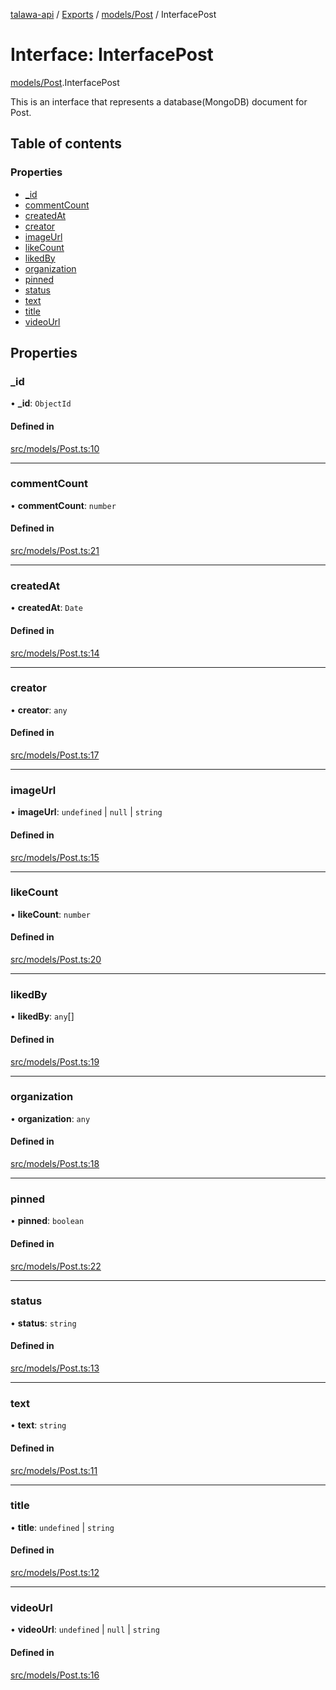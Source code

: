 [talawa-api](../README.md) / [Exports](../modules.md) / [models/Post](../modules/models_Post.md) / InterfacePost

# Interface: InterfacePost

[models/Post](../modules/models_Post.md).InterfacePost

This is an interface that represents a database(MongoDB) document for Post.

## Table of contents

### Properties

- [\_id](models_Post.InterfacePost.md#_id)
- [commentCount](models_Post.InterfacePost.md#commentcount)
- [createdAt](models_Post.InterfacePost.md#createdat)
- [creator](models_Post.InterfacePost.md#creator)
- [imageUrl](models_Post.InterfacePost.md#imageurl)
- [likeCount](models_Post.InterfacePost.md#likecount)
- [likedBy](models_Post.InterfacePost.md#likedby)
- [organization](models_Post.InterfacePost.md#organization)
- [pinned](models_Post.InterfacePost.md#pinned)
- [status](models_Post.InterfacePost.md#status)
- [text](models_Post.InterfacePost.md#text)
- [title](models_Post.InterfacePost.md#title)
- [videoUrl](models_Post.InterfacePost.md#videourl)

## Properties

### \_id

• **\_id**: `ObjectId`

#### Defined in

[src/models/Post.ts:10](https://github.com/Veer0x1/talawa-api/blob/4ede423/src/models/Post.ts#L10)

___

### commentCount

• **commentCount**: `number`

#### Defined in

[src/models/Post.ts:21](https://github.com/Veer0x1/talawa-api/blob/4ede423/src/models/Post.ts#L21)

___

### createdAt

• **createdAt**: `Date`

#### Defined in

[src/models/Post.ts:14](https://github.com/Veer0x1/talawa-api/blob/4ede423/src/models/Post.ts#L14)

___

### creator

• **creator**: `any`

#### Defined in

[src/models/Post.ts:17](https://github.com/Veer0x1/talawa-api/blob/4ede423/src/models/Post.ts#L17)

___

### imageUrl

• **imageUrl**: `undefined` \| ``null`` \| `string`

#### Defined in

[src/models/Post.ts:15](https://github.com/Veer0x1/talawa-api/blob/4ede423/src/models/Post.ts#L15)

___

### likeCount

• **likeCount**: `number`

#### Defined in

[src/models/Post.ts:20](https://github.com/Veer0x1/talawa-api/blob/4ede423/src/models/Post.ts#L20)

___

### likedBy

• **likedBy**: `any`[]

#### Defined in

[src/models/Post.ts:19](https://github.com/Veer0x1/talawa-api/blob/4ede423/src/models/Post.ts#L19)

___

### organization

• **organization**: `any`

#### Defined in

[src/models/Post.ts:18](https://github.com/Veer0x1/talawa-api/blob/4ede423/src/models/Post.ts#L18)

___

### pinned

• **pinned**: `boolean`

#### Defined in

[src/models/Post.ts:22](https://github.com/Veer0x1/talawa-api/blob/4ede423/src/models/Post.ts#L22)

___

### status

• **status**: `string`

#### Defined in

[src/models/Post.ts:13](https://github.com/Veer0x1/talawa-api/blob/4ede423/src/models/Post.ts#L13)

___

### text

• **text**: `string`

#### Defined in

[src/models/Post.ts:11](https://github.com/Veer0x1/talawa-api/blob/4ede423/src/models/Post.ts#L11)

___

### title

• **title**: `undefined` \| `string`

#### Defined in

[src/models/Post.ts:12](https://github.com/Veer0x1/talawa-api/blob/4ede423/src/models/Post.ts#L12)

___

### videoUrl

• **videoUrl**: `undefined` \| ``null`` \| `string`

#### Defined in

[src/models/Post.ts:16](https://github.com/Veer0x1/talawa-api/blob/4ede423/src/models/Post.ts#L16)
